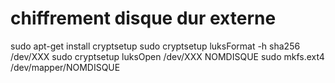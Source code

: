 # chiffrement disque dur externe

sudo apt-get install cryptsetup
sudo cryptsetup luksFormat -h sha256 /dev/XXX
sudo cryptsetup luksOpen /dev/XXX NOMDISQUE
sudo mkfs.ext4 /dev/mapper/NOMDISQUE
